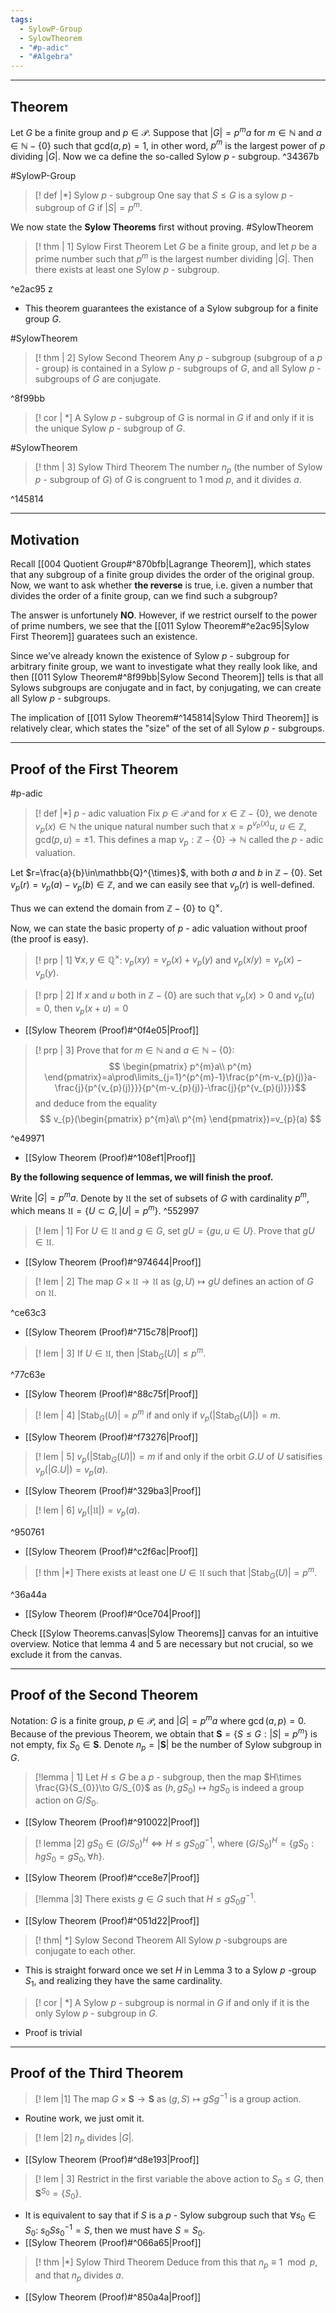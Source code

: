```yaml
---
tags:
  - SylowP-Group
  - SylowTheorem
  - "#p-adic"
  - "#Algebra"
---
```

---

## Theorem 

Let $G$ be a finite group and $p\in\mathcal{P}$. Suppose that $|G|=p^{m}a$ for $m\in\mathbb{N}$ and $a\in\mathbb{N}-\{0\}$ such that $\text{gcd}(a,p)=1$, in other word, $p^{m}$ is the largest power of $p$ dividing $|G|$. Now we ca define the so-called Sylow $p$ - subgroup. ^34367b

#SylowP-Group 
>[! def |*] Sylow $p$ - subgroup
>One say that $S\leq G$ is a sylow $p$ - subgroup of $G$ if $|S|=p^{m}$.

We now state the **Sylow Theorems** first without proving.
#SylowTheorem
>[! thm | 1] Sylow First Theorem
>Let $G$ be a finite group, and let $p$ be a prime number such that $p^m$ is the largest number dividing $|G|$. Then there exists at least one Sylow $p$ - subgroup.

^e2ac95 z

- This theorem guarantees the existance of a Sylow subgroup for a finite group $G$.

#SylowTheorem
>[! thm | 2] Sylow Second Theorem
>Any $p$ - subgroup (subgroup of a $p$ - group) is contained in a Sylow $p$ - subgroups of $G$, and all Sylow $p$ - subgroups of $G$ are conjugate.

^8f99bb


>[! cor | *] 
>A Sylow $p$ - subgroup of $G$ is normal in $G$ if and only if it is the unique Sylow $p$ - subgroup of $G$.

#SylowTheorem 
>[! thm | 3] Sylow Third Theorem
>The number $n_{p}$ (the number of Sylow $p$ - subgroup of $G$) of $G$ is congruent to $1\text{ mod }p$, and it divides $a$.

^145814

---

## Motivation

Recall [[004 Quotient Group#^870bfb|Lagrange Theorem]], which states that any subgroup of a finite group divides the order of the original group. Now, we want to ask whether **the reverse** is true, i.e. given a number that divides the order of a finite group, can we find such a subgroup?

The answer is unfortunely **NO**. However, if we restrict ourself to the power of prime numbers, we see that the [[011 Sylow Theorem#^e2ac95|Sylow First Theorem]] guaratees such an existence.

Since we've already known the existence of Sylow $p$ - subgroup for arbitrary finite group, we want to investigate what they really look like, and then [[011 Sylow Theorem#^8f99bb|Sylow Second Theorem]] tells is that all Sylows subgroups are conjugate and in fact, by conjugating, we can create all Sylow $p$ - subgroups.

The implication of [[011 Sylow Theorem#^145814|Sylow Third Theorem]] is relatively clear, which states the "size" of the set of all Sylow $p$ - subgroups.
 
---

## Proof of the First Theorem

#p-adic
>[! def |*] $p$ - adic valuation
>Fix $p\in\mathcal{P}$ and for $x\in\mathbb{Z}-\{0\}$, we denote $v_{p}(x)\in\mathbb{N}$ the unique natural number such that $x=p^{v_{p}(x)}u$, $u\in\mathbb{Z}$, $\text{gcd}(p,u)=\pm 1$. This defines a map $v_{p}:\mathbb{Z}-\{0\}\to\mathbb{N}$ called the $p$ - adic valuation.

Let $r=\frac{a}{b}\in\mathbb{Q}^{\times}$, with both $a$ and $b$ in $\mathbb{Z}-\{0\}$. Set ${} v_{p}(r)=v_{p}(a)-v_{p}(b)\in\mathbb{Z} {}$, and we can easily see that $v_{p}(r)$ is well-defined.

Thus we can extend the domain from $\mathbb{Z}-\{0\}$ to $\mathbb{Q}^{\times}$.

Now, we can state the basic property of $p$ - adic valuation without proof (the proof is easy).

>[! prp | 1]
> $\forall x,y\in\mathbb{Q}^{\times}$: $v_{p}(xy)=v_{p}(x)+v_{p}(y)$ and $v_{p}(x/y)=v_{p}(x)-v_{p}(y)$.


>[! prp | 2]
>If $x$ and $u$ both in $\mathbb{Z}-\{0\}$ are such that $v_{p}(x)>0$ and $v_{p}(u)=0$, then $v_{p}(x+u)=0$
- [[Sylow Theorem (Proof)#^0f4e05|Proof]]

>[! prp | 3]
>Prove that for $m\in\mathbb{N}$ and $a\in\mathbb{N}-\{0\}$:
> $$
\begin{pmatrix}
 p^{m}a\\
p^{m}
\end{pmatrix}=a\prod\limits_{j=1}^{p^{m}-1}\frac{p^{m-v_{p}(j)}a-\frac{j}{p^{v_{p}(j)}}}{p^{m-v_{p}(j)}-\frac{j}{p^{v_{p}(j)}}}$$
and deduce from the equality $$
v_{p}(\begin{pmatrix}
 p^{m}a\\
p^{m}
\end{pmatrix})=v_{p}(a) $$

^e49971

- [[Sylow Theorem (Proof)#^108ef1|Proof]]

**By the following sequence of lemmas, we will finish the proof.**

Write $|G|=p^{m}a$. Denote by $\mathfrak{U}$ the set of subsets of $G$ with cardinality $p^{m}$, which means $\mathfrak{U}=\{U\subset G, |U|=p^{m}\}$. ^552997


>[! lem | 1]
>For $U\in\mathfrak{U}$ and $g\in G$, set $gU=\{gu, u\in U\}$. Prove that $gU\in\mathfrak{U}$.
- [[Sylow Theorem (Proof)#^974644|Proof]]


>[! lem | 2]
>The map $G\times\mathfrak{U}\to\mathfrak{U}$ as $(g,U)\mapsto gU$ defines an action of $G$ on $\mathfrak{U}$.

^ce63c3

- [[Sylow Theorem (Proof)#^715c78|Proof]]

>[! lem | 3]
>If $U\in\mathfrak{U}$, then $|\text{Stab}_{G}(U)|\leq p^{m}$.

^77c63e

- [[Sylow Theorem (Proof)#^88c75f|Proof]]

>[! lem | 4]
> $|\text{Stab}_{G}(U)|=p^{m}$ if and only if $v_{p}(|\text{Stab}_{G}(U)|)=m$.
- [[Sylow Theorem (Proof)#^f73276|Proof]]

>[! lem | 5]
> $v_{p}(|\text{Stab}_{G}(U)|)=m$ if and only if the orbit $G.U$ of $U$ satisifies $v_{p}(|G.U|)=v_{p}(a)$.
- [[Sylow Theorem (Proof)#^329ba3|Proof]]

>[! lem | 6]
> $v_{p}(|\mathfrak{U}|)=v_{p}(a)$.

^950761

- [[Sylow Theorem (Proof)#^c2f6ac|Proof]]

>[! thm |*] 
>There exists at least one $U\in\mathfrak{U}$ such that $|\text{Stab}_{G}(U)|=p^{m}$.

^36a44a

- [[Sylow Theorem (Proof)#^0ce704|Proof]]

Check [[Sylow Theorems.canvas|Sylow Theorems]] canvas for an intuitive overview. Notice that lemma 4 and 5 are necessary but not crucial, so we exclude it from the canvas.

---

## Proof of the Second Theorem

Notation: $G$ is a finite group, $p\in\mathscr{P}$, and $|G| = p^{m}a$ where $\gcd(a, p) = 0$. Because of the previous Theorem, we obtain that $\textbf{S} = \{S\leq G: |S| = p^{m}\}$ is not empty, fix $S_{0}\in\textbf{S}$. Denote $n_{p} = |\textbf{S}|$ be the number of Sylow subgroup in $G$.

> [!lemma | 1]
> Let $H\leq G$ be a $p$ - subgroup, then the map $H\times \frac{G}{S_{0}}\to G/S_{0}$ as ${} (h, gS_{0})\mapsto hgS_{0} {}$ is indeed a group action on $G / S_{0}$.
- [[Sylow Theorem (Proof)#^910022|Proof]]

> [! lemma |2]
> $gS_{0}\in (G / S_{0})^{H}\iff H\leq gS_{0}g^{-1}$, where $(G / S_{0})^{H} = \{gS_{0}: hgS_{0} = gS_{0}, \forall h \}$.
- [[Sylow Theorem (Proof)#^cce8e7|Proof]]

> [!lemma |3]
> There exists $g\in G$ such that $H\leq gS_{0}g^{-1}$.
- [[Sylow Theorem (Proof)#^051d22|Proof]]

> [! thm| *] Sylow Second Theorem
> All Sylow $p$ -subgroups are conjugate to each other.
- This is straight forward once we set $H$ in Lemma 3 to a Sylow $p$ -group $S_{1}$, and realizing they have the same cardinality.

> [! cor | *]
> A Sylow $p$ - subgroup is normal in $G$ if and only if it is the only Sylow $p$ - subgroup in $G$.
- Proof is trivial

---

## Proof of the Third Theorem

> [! lem |1] 
> The map $G\times \textbf{S}\to \textbf{S}$ as ${} (g, S)\mapsto gSg^{-1} {}$ is a group action.
- Routine work, we just omit it.


> [! lem |2]
> $n_{p}$ divides $|G|$.
- [[Sylow Theorem (Proof)#^d8e193|Proof]]

> [! lem | 3]
> Restrict in the first variable the above action to $S_{0}\leq G$, then $\textbf{S}^{S_{0}} = \{S_{0}\}$.
- It is equivalent to say that if $S$ is a $p$ - Sylow subgroup such that $\forall s_{0}\in S_{0}$: $s_{0}Ss_{0}^{-1} = S$, then we must have $S = S_{0}$.
- [[Sylow Theorem (Proof)#^066a65|Proof]]

> [! thm |*] Sylow Third Theorem
> Deduce from this that $n_{p}\equiv 1\mod p$, and that $n_{p}$ divides $a$.
- [[Sylow Theorem (Proof)#^850a4a|Proof]]











